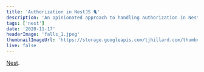 ```yaml
---
title: 'Authorization in NestJS 🐈'
description: 'An opinionated approach to handling authorization in NestJS'
tags: ['nest']
date: '2020-11-17'
headerImage: 'falls_1.jpeg'
thumbnailImageUrl: 'https://storage.googleapis.com/tjhillard.com/thumbnails/css3.png'
live: false
---
```


[Nest]().
